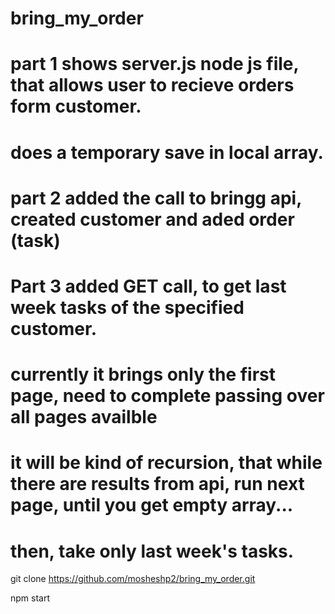 # bring_my_order

# part 1 shows server.js node js file, that allows user to recieve orders form customer.
# does a temporary save in local array.
#
# part 2 added the call to bringg api, created customer and aded order (task)
#
# Part 3 added GET call, to get last week tasks of the specified customer.
# currently it brings only the first page, need to complete passing over all pages availble 
# it will be kind of recursion, that while there are results from api, run next page, until you get empty array...
# then, take only last week's tasks.
 
 
 
git clone https://github.com/mosheshp2/bring_my_order.git

npm start
